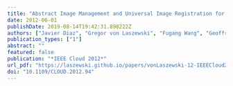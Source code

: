 ```yaml
---
title: "Abstract Image Management and Universal Image Registration for Cloud and HPC Infrastructures"
date: 2012-06-01
publishDate: 2019-08-14T19:42:31.898222Z
authors: ["Javier Diaz", "Gregor von Laszewski", "Fugang Wang", "Geoffrey C. Fox"]
publication_types: ["1"]
abstract: ""
featured: false
publication: "*IEEE Cloud 2012*"
url_pdf: "https://laszewski.github.io/papers/vonLaszewski-12-IEEECloud2012.pdf"
doi: "10.1109/CLOUD.2012.94"
---
```


